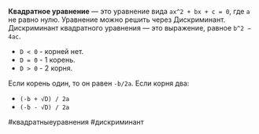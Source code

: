 **Квадратное уравнение** — это уравнение вида `ax^2 + bx + c = 0`, где `a` не равно нулю. Уравнение можно решить через Дискриминант. Дискриминант квадратного уравнения — это выражение, равное `b^2 − 4ac`. 
- `D < 0` - корней нет.
- `D = 0` - 1 корень.
- `D > 0` - 2 корня.

Если корень один, то он равен `-b/2a`. Если корня два:
- `(-b + √D) / 2a`
- `(-b - √D) / 2a`

#квадратныеуравнения #дискриминант